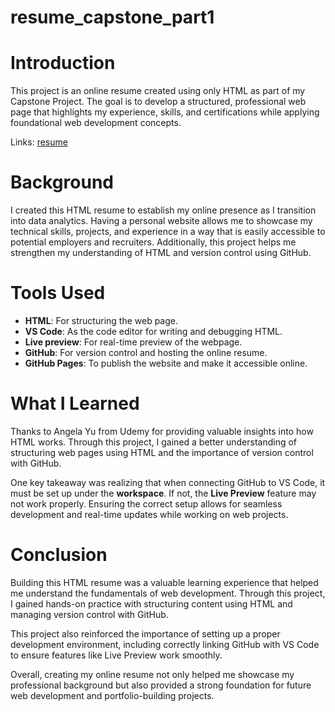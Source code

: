 # resume_capstone_part1

# Introduction  
This project is an online resume created using only HTML as part of my Capstone Project. The goal is to develop a structured, professional web page that highlights my experience, skills, and certifications while applying foundational web development concepts.

Links: [resume](/resume/index.html)

# Background  
I created this HTML resume to establish my online presence as I transition into data analytics. Having a personal website allows me to showcase my technical skills, projects, and experience in a way that is easily accessible to potential employers and recruiters. Additionally, this project helps me strengthen my understanding of HTML and version control using GitHub.  

# Tools Used  
- **HTML**: For structuring the web page.  
- **VS Code**: As the code editor for writing and debugging HTML.  
- **Live preview**: For real-time preview of the webpage.  
- **GitHub**: For version control and hosting the online resume.  
- **GitHub Pages**: To publish the website and make it accessible online.  

# What I Learned  
Thanks to Angela Yu from Udemy for providing valuable insights into how HTML works. Through this project, I gained a better understanding of structuring web pages using HTML and the importance of version control with GitHub.  

One key takeaway was realizing that when connecting GitHub to VS Code, it must be set up under the **workspace**. If not, the **Live Preview** feature may not work properly. Ensuring the correct setup allows for seamless development and real-time updates while working on web projects.  


# Conclusion  
Building this HTML resume was a valuable learning experience that helped me understand the fundamentals of web development. Through this project, I gained hands-on practice with structuring content using HTML and managing version control with GitHub.  

This project also reinforced the importance of setting up a proper development environment, including correctly linking GitHub with VS Code to ensure features like Live Preview work smoothly.  

Overall, creating my online resume not only helped me showcase my professional background but also provided a strong foundation for future web development and portfolio-building projects.  
